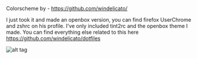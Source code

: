 Colorscheme by - https://github.com/windelicato/

I just took it and made an openbox version, you can find firefox UserChrome and zshrc on his profile. I've only included tint2rc and the openbox theme I made. You can find everything else related to this here https://github.com/windelicato/dotfiles


![alt tag](http://i.imgur.com/3u6s1gq.png)
 

